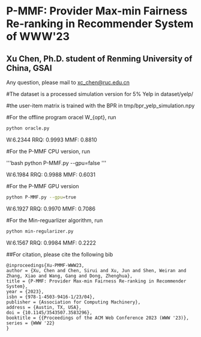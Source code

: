 # P-MMF: Provider Max-min Fairness Re-ranking in Recommender System of WWW'23
## Xu Chen, Ph.D. student of Renming University of China, GSAI
Any question, please mail to xc_chen@ruc.edu.cn

#The dataset is a processed simulation version for 5% Yelp in dataset/yelp/

#the user-item matrix is trained with the BPR in tmp/bpr_yelp_simulation.npy

#For the offline program oracel W_{opt}, run

```bash
python oracle.py
```

W:6.2344 RRQ: 0.9993 MMF: 0.8810

#For the P-MMF CPU version, run

'''bash
python P-MMF.py --gpu=false
'''

W:6.1984 RRQ: 0.9988 MMF: 0.6031

#For the P-MMF GPU version
```bash
python P-MMF.py --gpu=true
```
W:6.1927 RRQ: 0.9970 MMF: 0.7086

#For the Min-reguarlizer algorithm, run

```bash
python min-regularizer.py
```

W:6.1567 RRQ: 0.9984 MMF: 0.2222


##For citation, please cite the following bib
```
@inproceedings{Xu-PMMF-WWW23,
author = {Xu, Chen and Chen, Sirui and Xu, Jun and Shen, Weiran and Zhang, Xiao and Wang, Gang and Dong, Zhenghua},
title = {P-MMF: Provider Max-min Fairness Re-ranking in Recommender System},
year = {2023},
isbn = {978-1-4503-9416-1/23/04},
publisher = {Association for Computing Machinery},
address = {Austin, TX, USA},
doi = {10.1145/3543507.3583296},
booktitle = {{Proceedings of the ACM Web Conference 2023 (WWW '23)},
series = {WWW '22}
}
```
